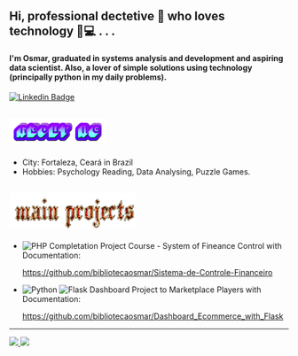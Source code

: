 ## Hi, professional dectetive 🥸 who loves technology 🛜💻 . . .

#### I'm Osmar, graduated in systems analysis and development and aspiring data scientist. Also, a lover of simple solutions using technology (principally python in my daily problems).
[![Linkedin Badge](https://img.shields.io/badge/-LinkedIn-blue?logo=Linkedin&logoColor=white&link=https://www.linkedin.com/in/osmar-pereira-74b47b16a/)](https://www.linkedin.com/in/osmar-pereira-74b47b16a/)


![## About me](https://github.com/bibliotecaosmar/bibliotecaosmar/blob/main/assets/about_me.png)
---
- City: Fortaleza, Ceará in Brazil
- Hobbies: Psychology Reading, Data Analysing, Puzzle Games. 

![## Main Projects](https://github.com/bibliotecaosmar/bibliotecaosmar/blob/main/assets/main_projects.png)
---
- ![PHP](https://img.shields.io/badge/php-%23777BB4.svg?style=for-the-badge&logo=php&logoColor=white) Completation Project Course - System of Fineance Control with Documentation:

  https://github.com/bibliotecaosmar/Sistema-de-Controle-Financeiro

- ![Python](https://img.shields.io/badge/python-3670A0?style=for-the-badge&logo=python&logoColor=ffdd54)
![Flask](https://img.shields.io/badge/flask-%23000.svg?style=for-the-badge&logo=flask&logoColor=white) Dashboard Project to Marketplace Players with Documentation:

  https://github.com/bibliotecaosmar/Dashboard_Ecommerce_with_Flask

---

<div>
   <a href="https://github.com/MaickSilva">
    <img height="180em" src="https://github-readme-stats.vercel.app/api?username=MaickSilva&show_icons=true&include_all_commits=true&theme=radical&count_private=true"/>
    <img height="180em" src="https://github-readme-stats.vercel.app/api/top-langs/?username=MaickSilva&layout=compact&langs_count=6&theme=radical"/>
   </a>
</div>

<!--
**bibliotecaosmar/bibliotecaosmar** is a ✨ _special_ ✨ repository because its `README.md` (this file) appears on your GitHub profile.

Here are some ideas to get you started:

- 🔭 I’m currently working on ...
- 🌱 I’m currently learning ...
- 👯 I’m looking to collaborate on ...
- 🤔 I’m looking for help with ...
- 💬 Ask me about ...
- 📫 How to reach me: ...
- 😄 Pronouns: ...
- ⚡ Fun fact: ...
-->
